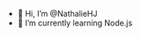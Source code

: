 - 👋 Hi, I’m @NathalieHJ
- 🌱 I’m currently learning Node.js

<!---
NathalieHJ/NathalieHJ is a ✨ special ✨ repository because its `README.md` (this file) appears on your GitHub profile.
You can click the Preview link to take a look at your changes.
--->
